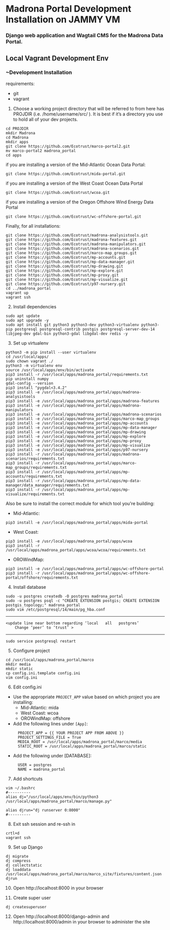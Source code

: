 # Madrona Portal Development Installation on JAMMY VM

### Django web application and Wagtail CMS for the Madrona Data Portal.

## Local Vagrant Development Env
### ~Development Installation

requirements:
  - git
  - vagrant

1. Choose a working project directory that will be referred to from here has PROJDIR (i.e. /home/username/src/ ). It is best if it’s a directory you use to hold all of your dev projects.
  ```
  cd PROJDIR
  mkdir Madrona
  cd Madrona
  mkdir apps
  git clone https://github.com/Ecotrust/marco-portal2.git
  mv marco-portal2 madrona_portal
  cd apps
  ```
  if you are installing a version of the Mid-Atlantic Ocean Data Portal:
  ```
  git clone https://github.com/Ecotrust/mida-portal.git
  ```
  if you are installing a version of the West Coast Ocean Data Portal
  ```
  git clone https://github.com/Ecotrust/wcoa.git
  ```
  if you are installing a version of the Oregon Offshore Wind Energy Data Portal
  ```
  git clone https://github.com/Ecotrust/wc-offshore-portal.git
  ```
  Finally, for all installations:
  ```
  git clone https://github.com/Ecotrust/madrona-analysistools.git
  git clone https://github.com/Ecotrust/madrona-features.git
  git clone https://github.com/Ecotrust/madrona-manipulators.git
  git clone https://github.com/Ecotrust/madrona-scenarios.git
  git clone https://github.com/Ecotrust/marco-map_groups.git
  git clone https://github.com/Ecotrust/mp-accounts.git
  git clone https://github.com/Ecotrust/mp-data-manager.git
  git clone https://github.com/Ecotrust/mp-drawing.git
  git clone https://github.com/Ecotrust/mp-explore.git
  git clone https://github.com/Ecotrust/mp-proxy.git
  git clone https://github.com/Ecotrust/mp-visualize.git
  git clone https://github.com/Ecotrust/p97-nursery.git
  cd ../madrona_portal
  vagrant up
  vagrant ssh
  ```

2. Install dependencies
  ```
  sudo apt update
  sudo apt upgrade -y
  sudo apt install git python3 python3-dev python3-virtualenv python3-pip postgresql postgresql-contrib postgis postgresql-server-dev-14 libjpeg-dev gdal-bin python3-gdal libgdal-dev redis -y
  ```

3. Set up virtualenv
  ```
  python3 -m pip install --user virtualenv
  cd /usr/local/apps/
  sudo chown vagrant ./
  python3 -m virtualenv env
  source /usr/local/apps/env/bin/activate
  pip3 install -r /usr/local/apps/madrona_portal/requirements.txt
  pip uninstall numpy
  gdal-config --version
  pip3 install "pygdal<3.4.2"
  pip3 install -e /usr/local/apps/madrona_portal/apps/madrona-analysistools
  pip3 install -e /usr/local/apps/madrona_portal/apps/madrona-features
  pip3 install -e /usr/local/apps/madrona_portal/apps/madrona-manipulators
  pip3 install -e /usr/local/apps/madrona_portal/apps/madrona-scenarios
  pip3 install -e /usr/local/apps/madrona_portal/apps/marco-map_groups
  pip3 install -e /usr/local/apps/madrona_portal/apps/mp-accounts
  pip3 install -e /usr/local/apps/madrona_portal/apps/mp-data-manager
  pip3 install -e /usr/local/apps/madrona_portal/apps/mp-drawing
  pip3 install -e /usr/local/apps/madrona_portal/apps/mp-explore
  pip3 install -e /usr/local/apps/madrona_portal/apps/mp-proxy
  pip3 install -e /usr/local/apps/madrona_portal/apps/mp-visualize
  pip3 install -e /usr/local/apps/madrona_portal/apps/p97-nursery
  pip3 install -r /usr/local/apps/madrona_portal/apps/madrona-scenarios/requirements.txt
  pip3 install -r /usr/local/apps/madrona_portal/apps/marco-map_groups/requirements.txt
  pip3 install -r /usr/local/apps/madrona_portal/apps/mp-accounts/requirements.txt
  pip3 install -r /usr/local/apps/madrona_portal/apps/mp-data-manager/data_manager/requirements.txt
  pip3 install -r /usr/local/apps/madrona_portal/apps/mp-visualize/requirements.txt
  ```
  Also be sure to install the correct module for which tool you're building:
  * Mid-Atlantic:
  ```
  pip3 install -e /usr/local/apps/madrona_portal/apps/mida-portal
  ```
  * West Coast:
  ```
  pip3 install -e /usr/local/apps/madrona_portal/apps/wcoa
  pip3 install -r /usr/local/apps/madrona_portal/apps/wcoa/wcoa/requirements.txt
  ```
  * OROWindMap:
  ```
  pip3 install -e /usr/local/apps/madrona_portal/apps/wc-offshore-portal
  pip3 install -r /usr/local/apps/madrona_portal/apps/wc-offshore-portal/offshore/requirements.txt
  ```

4. Install database
  ```
  sudo -u postgres createdb -O postgres madrona_portal
  sudo -u postgres psql -c "CREATE EXTENSION postgis; CREATE EXTENSION postgis_topology;" madrona_portal
  sudo vim /etc/postgresql/14/main/pg_hba.conf
  ```
   --------
  	<update line near bottom regarding ‘local   all   postgres’
  		Change ‘peer’ to ‘trust’ >
   ---------
  ```
  sudo service postgresql restart
  ```

5. Configure project
  ```
  cd /usr/local/apps/madrona_portal/marco
  mkdir media
  mkdir static
  cp config.ini.template config.ini
  vim config.ini
  ```

6. Edit config.ini
  - Use the appropriate `PROJECT_APP` value based on which project you are installing:
    * Mid-Atlantic: mida
    * West Coast: wcoa
    * OROWindMap: offshore
  - Add the following lines under `[App]`:
    ```
      PROJECT_APP = {{ YOUR PROJECT APP FROM ABOVE }}
      PROJECT_SETTINGS_FILE = True
      MEDIA_ROOT = /usr/local/apps/madrona_portal/marco/media
  	  STATIC_ROOT = /usr/local/apps/madrona_portal/marco/static
    ```
  - Add the following under [DATABASE]:
    ```
      USER = postgres
  	  NAME = madrona_portal
    ```

7. Add shortcuts
  ```
  vim ~/.bashrc
  #----------
  alias dj="/usr/local/apps/env/bin/python3 /usr/local/apps/madrona_portal/marco/manage.py"

  alias djrun="dj runserver 0:8000"
  #----------
  ```

8. Exit ssh session and re-ssh in
  ```
  crtl+d
  vagrant ssh
  ```

9. Set up Django
  ```
  dj migrate
  dj compress
  dj collectstatic
  dj loaddata /usr/local/apps/madrona_portal/marco/marco_site/fixtures/content.json
  djrun
  ```

10. Open http://localhost:8000 in your browser

11. Create super user
  ```
  dj createsuperuser
  ```

12. Open http://localhost:8000/django-admin and http://localhost:8000/admin in your browser to administer the site
